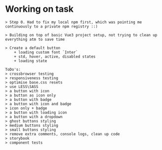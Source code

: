# Working on task

    > Step 0. Had to fix my local npm first, which was pointing me continuously to a private npm registry ::)

    > Building on top of basic Vue3 project setup, not trying to clean up everything atm to save time

    > Create a default button
        + loading custom font `Inter`
        + std, hover, active, disabled states
        + loading state

    ToDo's:
    > crossbrowser testing
    > responsiveness testing
    > optimise base.css resets  
    > use LESS\SASS
    > a button with icon
    > a button as icon only
    > a button with badge
    > a button with icon and badge
    > icon only + badge
    > a button with loading icon
    > a button with a dropdown
    > ghost buttons styling
    > medium buttons styling
    > small buttons styling
    > remove extra comments, console logs, clean up code
    > storybook 
    > component tests
	

